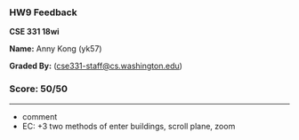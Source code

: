 ### HW9 Feedback

**CSE 331 18wi**

**Name:** Anny Kong (yk57)

**Graded By:** <Weifan Jiang> (cse331-staff@cs.washington.edu)

### Score: 50/50
---

- comment
- EC: +3 two methods of enter buildings, scroll plane, zoom
